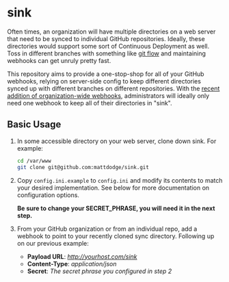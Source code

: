 sink
====

Often times, an organization will have multiple directories on a web server that need to be synced to individual GitHub repositories. Ideally, these directories would support some sort of Continuous Deployment as well. Toss in different branches with something like [git flow](http://nvie.com/posts/a-successful-git-branching-model/) and maintaining webhooks can get unruly pretty fast.

This repository aims to provide a one-stop-shop for all of your GitHub webhooks, relying on server-side config to keep different directories synced up with different branches on different repositories. With the [recent addition of organization-wide webhooks](https://github.com/blog/1933-introducing-organization-webhooks), administrators will ideally only need one webhook to keep all of their directories in "sink".

## Basic Usage

1. In some accessible directory on your web server, clone down sink. For example:

    ```sh
    cd /var/www
    git clone git@github.com:mattdodge/sink.git
    ```

2. Copy `config.ini.example` to `config.ini` and modify its contents to match your desired implementation. See below for more documentation on configuration options.

    **Be sure to change your SECRET_PHRASE, you will need it in the next step.**

3. From your GitHub organization or from an individual repo, add a webhook to point to your recently cloned sync directory. Following up on our previous example:
    - **Payload URL**: *http://yourhost.com/sink*
    - **Content-Type**: *application/json*
    - **Secret**: *The secret phrase you configured in step 2*
  
